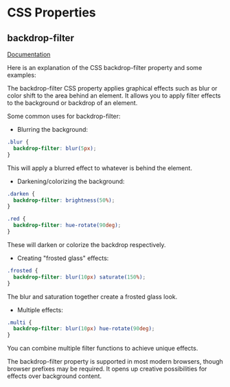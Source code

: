 # CSS Properties

## backdrop-filter

[Documentation](https://devdocs.io/css/backdrop-filter)

Here is an explanation of the CSS backdrop-filter property and some examples:

The backdrop-filter CSS property applies graphical effects such as blur or color shift to the area behind an element. It allows you to apply filter effects to the background or backdrop of an element. 

Some common uses for backdrop-filter:

- Blurring the background:

```css
.blur {
  backdrop-filter: blur(5px); 
}
```

This will apply a blurred effect to whatever is behind the element.

- Darkening/colorizing the background: 

```css
.darken {
  backdrop-filter: brightness(50%);
}

.red {
  backdrop-filter: hue-rotate(90deg); 
}
```

These will darken or colorize the backdrop respectively.

- Creating "frosted glass" effects:

```css
.frosted {
  backdrop-filter: blur(10px) saturate(150%);
}
```

The blur and saturation together create a frosted glass look.

- Multiple effects:

```css
.multi {
  backdrop-filter: blur(10px) hue-rotate(90deg);
}
```

You can combine multiple filter functions to achieve unique effects.

The backdrop-filter property is supported in most modern browsers, though browser prefixes may be required. It opens up creative possibilities for effects over background content.